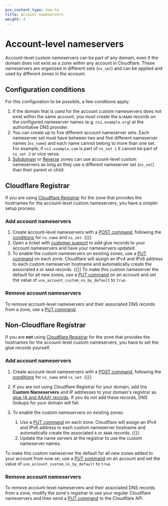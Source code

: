 ```yaml
---
pcx_content_type: how-to
title: Account nameservers
weight: 4
---
```


# Account-level nameservers

Account-level custom nameservers can be part of any domain, even if the domain does not exist as a zone within any account in Cloudflare. These nameservers are organized in different sets (`ns_set`) and can be applied and used by different zones in the account.

## Configuration conditions

For this configuration to be possible, a few conditions apply:

1. If the domain that is used for the account custom nameservers does not exist within the same account, you must create the `A/AAAA` records on the configured nameserver names (e.g. `ns1.example.org`) at the authoritative DNS provider.
2. You can create up to five different account nameserver sets. Each nameserver set must have between two and five different nameserver names (`ns_name`) and each name cannot belong to more than one set. For example, if `ns1.example.com` is part of `ns_set 1` it cannot be part of `ns_set 2` or vice versa.
3. [Subdomain](/dns/zone-setups/subdomain-setup/) or [Reverse](/dns/additional-options/reverse-zones/) zones can use account-level custom nameservers as long as they use a different nameserver set (`ns_set`) than their parent or child.

## Cloudflare Registrar

If you are using [Cloudflare Registrar](/registrar/) for the zone that provides the hostnames for the account-level custom nameservers, you have a simpler setup process.

### Add account nameservers

1. Create account-level nameservers with a [POST command](/api/operations/account-level-custom-nameservers-add-account-custom-nameserver), following the [conditions](#configuration-conditions) for `ns_name` and `ns_set`.
{{<render file="_ns-set-omission-callout.md">}}
2. Open a ticket with [customer support](https://support.cloudflare.com/hc/articles/200172476) to add glue records to your account nameservers and have your nameservers updated.
3. To enable the custom nameservers on existing zones, use a [PUT command](/api/operations/account-level-custom-nameservers-usage-for-a-zone-set-account-custom-nameserver-related-zone-metadata) on each zone. Cloudflare will assign an IPv4 and IPv6 address to each custom nameserver hostname and automatically create the associated `A` or `AAAA` records.
{{<render file="_ns-set-omission-callout.md">}}
To make this custom nameserver the default for all new zones, use a [PUT command](/api/operations/accounts-update-account) on an account and set the value of `use_account_custom_ns_by_default` to `true`.

### Remove account nameservers

To remove account-level nameservers and their associated DNS records from a zone, use a [PUT command](/api/operations/account-level-custom-nameservers-usage-for-a-zone-set-account-custom-nameserver-related-zone-metadata).

## Non-Cloudflare Registrar

If you are **not** using [Cloudflare Registrar](/registrar/) for the zone that provides the hostnames for the account-level custom nameservers, you have to set the glue records yourself.

### Add account nameservers

1. Create account-level nameservers with a [POST command](/api/operations/account-level-custom-nameservers-add-account-custom-nameserver), following the [conditions](#configuration-conditions) for `ns_name` and `ns_set`.
{{<render file="_ns-set-omission-callout.md">}}
2. If you are not using Cloudflare Registrar for your domain, add the **Custom Nameservers** and IP addresses to your domain's registrar as [glue (A and AAAA) records](https://www.ietf.org/rfc/rfc1912.txt). If you do not add these records, DNS lookups for your domain will fail.
3. To enable the custom nameservers on existing zones:

    1.  Use a [PUT command](/api/operations/account-level-custom-nameservers-usage-for-a-zone-set-account-custom-nameserver-related-zone-metadata) on each zone. Cloudflare will assign an IPv4 and IPv6 address to each custom nameserver hostname and automatically create the associated `A` or `AAAA` records.
    {{<render file="_ns-set-omission-callout.md">}}
    2.  Update the name servers at the registrar to use the custom nameserver names.

To make this custom nameserver the default for all new zones added to your account from now on, use a [PUT command](/api/operations/accounts-update-account) on an account and set the value of `use_account_custom_ns_by_default` to `true`.

### Remove account nameservers

To remove account-level nameservers and their associated DNS records from a zone, modify the zone's registrar to use your regular Cloudflare nameservers and then send a [PUT command](/api/operations/account-level-custom-nameservers-usage-for-a-zone-set-account-custom-nameserver-related-zone-metadata) to the Cloudflare API.